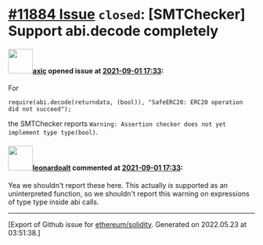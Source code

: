 # [\#11884 Issue](https://github.com/ethereum/solidity/issues/11884) `closed`: [SMTChecker] Support abi.decode completely

#### <img src="https://avatars.githubusercontent.com/u/20340?v=4" width="50">[axic](https://github.com/axic) opened issue at [2021-09-01 17:33](https://github.com/ethereum/solidity/issues/11884):

For
```solidity
require(abi.decode(returndata, (bool)), "SafeERC20: ERC20 operation did not succeed");
```
the SMTChecker reports `Warning: Assertion checker does not yet implement type type(bool)`.

#### <img src="https://avatars.githubusercontent.com/u/504195?u=ce2facd14af9fd474ebff49f0d44891f56f7500f&v=4" width="50">[leonardoalt](https://github.com/leonardoalt) commented at [2021-09-01 17:33](https://github.com/ethereum/solidity/issues/11884#issuecomment-910554093):

Yea we shouldn't report these here. This actually *is* supported as an uninterpreted function, so we shouldn't report this warning on expressions of type type inside abi calls.


-------------------------------------------------------------------------------



[Export of Github issue for [ethereum/solidity](https://github.com/ethereum/solidity). Generated on 2022.05.23 at 03:51:38.]
